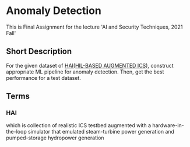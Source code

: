 # Anomaly Detection
This is Final Assignment for the lecture 'AI and Security Techniques, 2021 Fall'

## Short Description
For the given dataset of [HAI(HIL-BASED AUGMENTED ICS)](#hai), 
construct appropriate ML pipeline for anomaly detection.
Then, get the best performance for a test dataset.









## Terms
### HAI
which is collection of realistic ICS testbed augmented with a hardware-in-the-loop
simulator that emulated steam-turbine power generation and pumped-storage 
hydropower generation